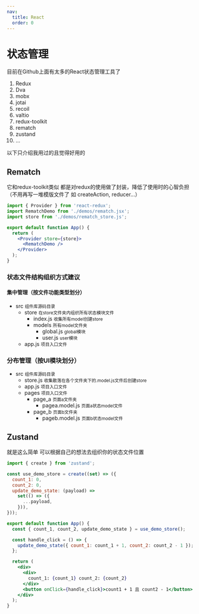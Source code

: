 ```yaml
---
nav:
  title: React
  order: 0
---
```


# 状态管理

目前在Github上面有太多的React状态管理工具了

1. Redux
2. Dva
3. mobx
4. jotai
5. recoil
6. valtio
7. redux-toolkit
8. rematch
9. zustand
10. ...

以下只介绍我用过的且觉得好用的

## Rematch

它和redux-toolkit类似 都是对redux的使用做了封装，降低了使用时的心智负担（不用再写一堆模版文件了 如 createAction, reducer...）

```jsx
import { Provider } from 'react-redux';
import RematchDemo from './demos/rematch.jsx';
import store from './demos/rematch_store.js';

export default function App() {
  return (
    <Provider store={store}>
      <RematchDemo />
    </Provider>
  );
}
```

### 状态文件结构组织方式建议

#### 集中管理（按文件功能类型划分）

<Tree>
  <ul>
    <li>
      src
      <small>组件库源码目录</small>
      <ul>
        <li>
          store
          <small>在store文件夹内组织所有状态模块文件</small>
          <ul>
            <li>
              index.js
              <small>收集所有model创建store</small>
            </li>
            <li>
               models
              <small>所有model文件夹</small>
              <ul>
                <li>
                  global.js
                  <small>global模块</small>
                </li>
                <li>
                  user.js
                  <small>user模块</small>
                </li>
              </ul>
            </li>
          </ul>
        </li>
        <li>
          app.js
          <small>项目入口文件</small>
        </li>
      </ul>
    </li>
  </ul>
</Tree>

### 分布管理（按UI模块划分）

<Tree>
<ul>
  <li>
    src
    <small>组件库源码目录</small>
    <ul>
      <li>
        store.js
        <small>收集散落在各个文件夹下的.model.js文件后创建store</small>
      </li>
      <li>
        app.js
        <small>项目入口文件</small>
      </li>
      <li>
        pages
        <small>项目入口文件</small>
        <ul>
          <li>
            page_a
            <small>页面a文件夹</small>
            <ul>
              <li>
                pagea.model.js
               <small>页面a状态model文件</small>
              </li>
            </ul>
          </li>
          <li>
            page_b
            <small>页面b文件夹</small>
            <ul>
              <li>
                pageb.model.js
                <small>页面b状态model文件</small>
              </li>
            </ul>
          </li>
        </ul>
      </li>
    </ul>
  </li>
</ul>
</Tree>

## Zustand

就是这么简单 可以根据自己的想法去组织你的状态文件位置

```jsx
import { create } from 'zustand';

const use_demo_store = create((set) => ({
  count_1: 0,
  count_2: 0,
  update_demo_state: (payload) =>
    set(() => ({
      ...payload,
    })),
}));

export default function App() {
  const { count_1, count_2, update_demo_state } = use_demo_store();

  const handle_click = () => {
    update_demo_state({ count_1: count_1 + 1, count_2: count_2 - 1 });
  };

  return (
    <div>
      <div>
        count_1: {count_1} count_2: {count_2}
      </div>
      <button onClick={handle_click}>count1 + 1 且 count2 - 1</button>
    </div>
  );
}
```
